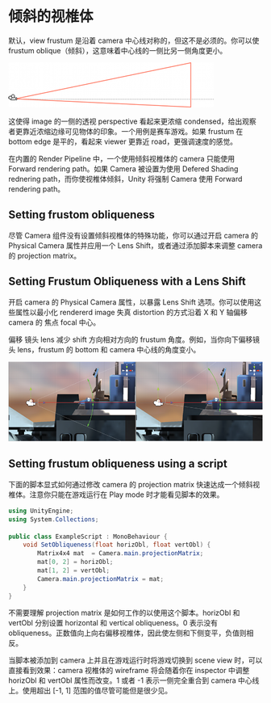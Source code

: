 # 倾斜的视椎体

默认，view frustum 是沿着 camera 中心线对称的，但这不是必须的。你可以使 frustum oblique（倾斜），这意味着中心线的一侧比另一侧角度更小。

![ObliqueFrustum](../Image/ObliqueFrustum.png)

这使得 image 的一侧的透视 perspective 看起来更浓缩 condensed，给出观察者更靠近浓缩边缘可见物体的印象。一个用例是赛车游戏。如果 frustum 在 bottom edge 是平的，看起来 viewer 更靠近 road，更强调速度的感觉。

在内置的 Render Pipeline 中，一个使用倾斜视椎体的 camera 只能使用 Forward rendering path。如果 Camera 被设置为使用 Defered Shading rednering path，而你使视椎体倾斜，Unity 将强制 Camera 使用 Forward rendering path。

## Setting frustom obliqueness

尽管 Camera 组件没有设置倾斜视椎体的特殊功能，你可以通过开启 camera 的 Physical Camera 属性并应用一个 Lens Shift，或者通过添加脚本来调整 camera 的 projection matrix。

## Setting Frustum Obliqueness with a Lens Shift

开启 camera 的 Physical Camera 属性，以暴露 Lens Shift 选项。你可以使用这些属性以最小化 rendererd image 失真 distortion 的方式沿着 X 和 Y 轴偏移 camera 的 焦点 focal 中心。

偏移 镜头 lens 减少 shift 方向相对方向的 frustum 角度。例如，当你向下偏移镜头 lens，frustum 的 bottom 和 camera 中心线的角度变小。

![ObliqueFrustum_LensShift](../Image/ObliqueFrustum_LensShift.png)

## Setting frustum obliqueness using a script

下面的脚本显式如何通过修改 camera 的 projection matrix 快速达成一个倾斜视椎体。注意你只能在游戏运行在 Play mode 时才能看见脚本的效果。

```C#
using UnityEngine;
using System.Collections;

public class ExampleScript : MonoBehaviour {
    void SetObliqueness(float horizObl, float vertObl) {
        Matrix4x4 mat  = Camera.main.projectionMatrix;
        mat[0, 2] = horizObl;
        mat[1, 2] = vertObl;
        Camera.main.projectionMatrix = mat;
    }
}
```

不需要理解 projection matrix 是如何工作的以使用这个脚本。horizObl 和 vertObl 分别设置 horizontal 和 vertical obliqueness。0 表示没有 obliqueness。正数值向上向右偏移视椎体，因此使左侧和下侧变平，负值则相反。

当脚本被添加到 camera 上并且在游戏运行时将游戏切换到 scene view 时，可以直接看到效果：camera 视椎体的 wireframe 将会随着你在 inspector 中调整 horizObl 和 vertObl 属性而改变。1 或者 -1 表示一侧完全重合到 camera 中心线上。使用超出 [-1, 1] 范围的值尽管可能但是很少见。
